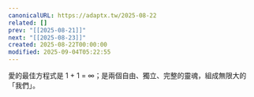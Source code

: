 ```yaml
---
canonicalURL: https://adaptx.tw/2025-08-22
related: []
prev: "[[2025-08-21]]"
next: "[[2025-08-23]]"
created: 2025-08-22T00:00:00
modified: 2025-09-04T05:22:55
---
```


愛的最佳方程式是 1 + 1 = ∞；是兩個自由、獨立、完整的靈魂，組成無限大的「我們」。
